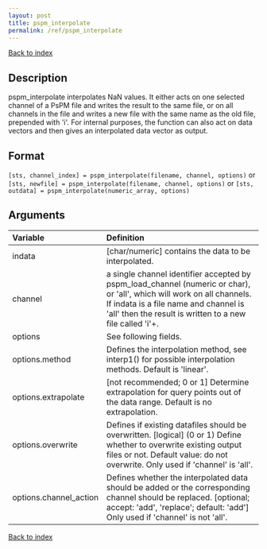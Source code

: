```yaml
---
layout: post
title: pspm_interpolate
permalink: /ref/pspm_interpolate
---
```



[Back to index](/PsPM/ref/)

## Description

pspm_interpolate interpolates NaN values. It either acts on one selected channel of a PsPM file and writes the result to the same file, or on all channels in the file and writes a new file with the same name as the old file, prepended with 'i'. For internal purposes, the function can also act on data vectors and then gives an interpolated data vector as output.


## Format

`[sts, channel_index] = pspm_interpolate(filename, channel, options)` or
`[sts, newfile] = pspm_interpolate(filename, channel, options)` or
`[sts, outdata] = pspm_interpolate(numeric_array, options)`


## Arguments

| Variable | Definition |
|:--|:--|
| indata | [char/numeric] contains the data to be interpolated. |
| channel | a single channel identifier accepted by pspm_load_channel (numeric or char), or 'all', which will work on all channels. If indata is a file name and channel is 'all' then the result is written to a new file called 'i'+<old filename>. |
| options | See following fields. |
| options.method | Defines the interpolation method, see interp1() for possible interpolation methods. Default is 'linear'. |
| options.extrapolate | [not recommended; 0 or 1] Determine extrapolation for query points out of the data range. Default is no extrapolation. |
| options.overwrite | Defines if existing datafiles should be overwritten. [logical] (0 or 1) Define whether to overwrite existing output files or not. Default value: do not overwrite. Only used if 'channel' is 'all'. |
| options.channel_action | Defines whether the interpolated data should be added or the corresponding channel should be replaced. [optional; accept: 'add', 'replace'; default: 'add'] Only used if 'channel' is not 'all'. |

[Back to index](/PsPM/ref/)

